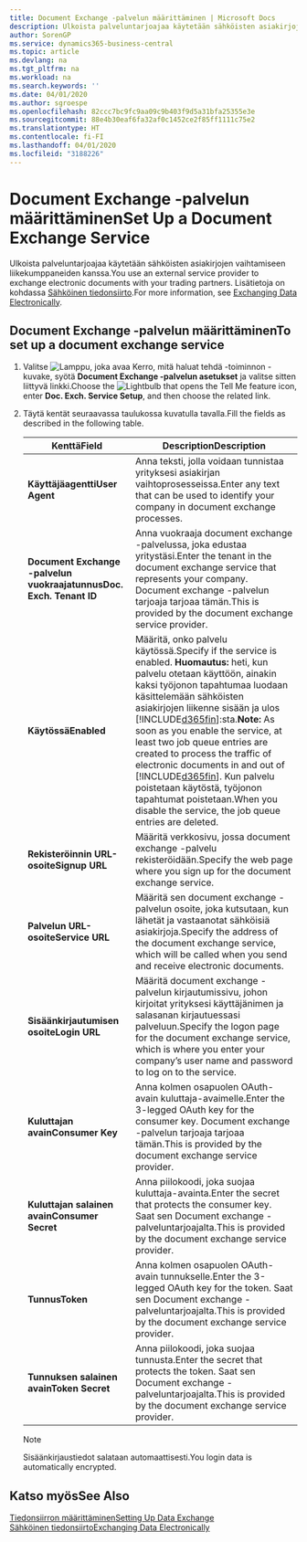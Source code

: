 ```yaml
---
title: Document Exchange -palvelun määrittäminen | Microsoft Docs
description: Ulkoista palveluntarjoajaa käytetään sähköisten asiakirjojen vaihtamiseen liikekumppaneiden kanssa.
author: SorenGP
ms.service: dynamics365-business-central
ms.topic: article
ms.devlang: na
ms.tgt_pltfrm: na
ms.workload: na
ms.search.keywords: ''
ms.date: 04/01/2020
ms.author: sgroespe
ms.openlocfilehash: 82ccc7bc9fc9aa09c9b403f9d5a31bfa25355e3e
ms.sourcegitcommit: 88e4b30eaf6fa32af0c1452ce2f85ff1111c75e2
ms.translationtype: HT
ms.contentlocale: fi-FI
ms.lasthandoff: 04/01/2020
ms.locfileid: "3188226"
---
```

# <a name="set-up-a-document-exchange-service"></a><span data-ttu-id="f104d-103">Document Exchange -palvelun määrittäminen</span><span class="sxs-lookup"><span data-stu-id="f104d-103">Set Up a Document Exchange Service</span></span>
<span data-ttu-id="f104d-104">Ulkoista palveluntarjoajaa käytetään sähköisten asiakirjojen vaihtamiseen liikekumppaneiden kanssa.</span><span class="sxs-lookup"><span data-stu-id="f104d-104">You use an external service provider to exchange electronic documents with your trading partners.</span></span> <span data-ttu-id="f104d-105">Lisätietoja on kohdassa [Sähköinen tiedonsiirto](across-data-exchange.md).</span><span class="sxs-lookup"><span data-stu-id="f104d-105">For more information, see [Exchanging Data Electronically](across-data-exchange.md).</span></span>  

## <a name="to-set-up-a-document-exchange-service"></a><span data-ttu-id="f104d-106">Document Exchange -palvelun määrittäminen</span><span class="sxs-lookup"><span data-stu-id="f104d-106">To set up a document exchange service</span></span>  
1. <span data-ttu-id="f104d-107">Valitse ![Lamppu, joka avaa Kerro, mitä haluat tehdä -toiminnon](media/ui-search/search_small.png "Kerro, mitä haluat tehdä") -kuvake, syötä **Document Exchange -palvelun asetukset** ja valitse sitten liittyvä linkki.</span><span class="sxs-lookup"><span data-stu-id="f104d-107">Choose the ![Lightbulb that opens the Tell Me feature](media/ui-search/search_small.png "Tell me what you want to do") icon, enter **Doc. Exch. Service Setup**, and then choose the related link.</span></span>  
2. <span data-ttu-id="f104d-108">Täytä kentät seuraavassa taulukossa kuvatulla tavalla.</span><span class="sxs-lookup"><span data-stu-id="f104d-108">Fill the fields as described in the following table.</span></span>  

    |<span data-ttu-id="f104d-109">Kenttä</span><span class="sxs-lookup"><span data-stu-id="f104d-109">Field</span></span>|<span data-ttu-id="f104d-110">Description</span><span class="sxs-lookup"><span data-stu-id="f104d-110">Description</span></span>|  
    |---------------------------------|---------------------------------------|  
    |<span data-ttu-id="f104d-111">**Käyttäjäagentti**</span><span class="sxs-lookup"><span data-stu-id="f104d-111">**User Agent**</span></span>|<span data-ttu-id="f104d-112">Anna teksti, jolla voidaan tunnistaa yrityksesi asiakirjan vaihtoprosesseissa.</span><span class="sxs-lookup"><span data-stu-id="f104d-112">Enter any text that can be used to identify your company in document exchange processes.</span></span>|  
    |<span data-ttu-id="f104d-113">**Document Exchange -palvelun vuokraajatunnus**</span><span class="sxs-lookup"><span data-stu-id="f104d-113">**Doc. Exch. Tenant ID**</span></span>|<span data-ttu-id="f104d-114">Anna vuokraaja document exchange -palvelussa, joka edustaa yritystäsi.</span><span class="sxs-lookup"><span data-stu-id="f104d-114">Enter the tenant in the document exchange service that represents your company.</span></span> <span data-ttu-id="f104d-115">Document exchange -palvelun tarjoaja tarjoaa tämän.</span><span class="sxs-lookup"><span data-stu-id="f104d-115">This is provided by the document exchange service provider.</span></span>|  
    |<span data-ttu-id="f104d-116">**Käytössä**</span><span class="sxs-lookup"><span data-stu-id="f104d-116">**Enabled**</span></span>|<span data-ttu-id="f104d-117">Määritä, onko palvelu käytössä.</span><span class="sxs-lookup"><span data-stu-id="f104d-117">Specify if the service is enabled.</span></span> <span data-ttu-id="f104d-118">**Huomautus:** heti, kun palvelu otetaan käyttöön, ainakin kaksi työjonon tapahtumaa luodaan käsittelemään sähköisten asiakirjojen liikenne sisään ja ulos [!INCLUDE[d365fin](includes/d365fin_md.md)]:sta.</span><span class="sxs-lookup"><span data-stu-id="f104d-118">**Note:**  As soon as you enable the service, at least two job queue entries are created to process the traffic of electronic documents in and out of [!INCLUDE[d365fin](includes/d365fin_md.md)].</span></span> <span data-ttu-id="f104d-119">Kun palvelu poistetaan käytöstä, työjonon tapahtumat poistetaan.</span><span class="sxs-lookup"><span data-stu-id="f104d-119">When you disable the service, the job queue entries are deleted.</span></span>|  
    |<span data-ttu-id="f104d-120">**Rekisteröinnin URL-osoite**</span><span class="sxs-lookup"><span data-stu-id="f104d-120">**Signup URL**</span></span>|<span data-ttu-id="f104d-121">Määritä verkkosivu, jossa document exchange -palvelu rekisteröidään.</span><span class="sxs-lookup"><span data-stu-id="f104d-121">Specify the web page where you sign up for the document exchange service.</span></span>|  
    |<span data-ttu-id="f104d-122">**Palvelun URL-osoite**</span><span class="sxs-lookup"><span data-stu-id="f104d-122">**Service URL**</span></span>|<span data-ttu-id="f104d-123">Määritä sen document exchange -palvelun osoite, joka kutsutaan, kun lähetät ja vastaanotat sähköisiä asiakirjoja.</span><span class="sxs-lookup"><span data-stu-id="f104d-123">Specify the address of the document exchange service, which will be called when you send and receive electronic documents.</span></span>|  
    |<span data-ttu-id="f104d-124">**Sisäänkirjautumisen osoite**</span><span class="sxs-lookup"><span data-stu-id="f104d-124">**Login URL**</span></span>|<span data-ttu-id="f104d-125">Määritä document exchange -palvelun kirjautumissivu, johon kirjoitat yrityksesi käyttäjänimen ja salasanan kirjautuessasi palveluun.</span><span class="sxs-lookup"><span data-stu-id="f104d-125">Specify the logon page for the document exchange service, which is where you enter your company’s user name and password to log on to the service.</span></span>|  
    |<span data-ttu-id="f104d-126">**Kuluttajan avain**</span><span class="sxs-lookup"><span data-stu-id="f104d-126">**Consumer Key**</span></span>|<span data-ttu-id="f104d-127">Anna kolmen osapuolen OAuth-avain kuluttaja-avaimelle.</span><span class="sxs-lookup"><span data-stu-id="f104d-127">Enter the 3-legged OAuth key for the consumer key.</span></span> <span data-ttu-id="f104d-128">Document exchange -palvelun tarjoaja tarjoaa tämän.</span><span class="sxs-lookup"><span data-stu-id="f104d-128">This is provided by the document exchange service provider.</span></span>|  
    |<span data-ttu-id="f104d-129">**Kuluttajan salainen avain**</span><span class="sxs-lookup"><span data-stu-id="f104d-129">**Consumer Secret**</span></span>|<span data-ttu-id="f104d-130">Anna piilokoodi, joka suojaa kuluttaja-avainta.</span><span class="sxs-lookup"><span data-stu-id="f104d-130">Enter the secret that protects the consumer key.</span></span> <span data-ttu-id="f104d-131">Saat sen Document exchange -palveluntarjoajalta.</span><span class="sxs-lookup"><span data-stu-id="f104d-131">This is provided by the document exchange service provider.</span></span>|  
    |<span data-ttu-id="f104d-132">**Tunnus**</span><span class="sxs-lookup"><span data-stu-id="f104d-132">**Token**</span></span>|<span data-ttu-id="f104d-133">Anna kolmen osapuolen OAuth-avain tunnukselle.</span><span class="sxs-lookup"><span data-stu-id="f104d-133">Enter the 3-legged OAuth key for the token.</span></span> <span data-ttu-id="f104d-134">Saat sen Document exchange -palveluntarjoajalta.</span><span class="sxs-lookup"><span data-stu-id="f104d-134">This is provided by the document exchange service provider.</span></span>|  
    |<span data-ttu-id="f104d-135">**Tunnuksen salainen avain**</span><span class="sxs-lookup"><span data-stu-id="f104d-135">**Token Secret**</span></span>|<span data-ttu-id="f104d-136">Anna piilokoodi, joka suojaa tunnusta.</span><span class="sxs-lookup"><span data-stu-id="f104d-136">Enter the secret that protects the token.</span></span> <span data-ttu-id="f104d-137">Saat sen Document exchange -palveluntarjoajalta.</span><span class="sxs-lookup"><span data-stu-id="f104d-137">This is provided by the document exchange service provider.</span></span>|  

    > [!NOTE]  
    > <span data-ttu-id="f104d-138">Sisäänkirjaustiedot salataan automaattisesti.</span><span class="sxs-lookup"><span data-stu-id="f104d-138">You login data is automatically encrypted.</span></span>

## <a name="see-also"></a><span data-ttu-id="f104d-139">Katso myös</span><span class="sxs-lookup"><span data-stu-id="f104d-139">See Also</span></span>  
[<span data-ttu-id="f104d-140">Tiedonsiirron määrittäminen</span><span class="sxs-lookup"><span data-stu-id="f104d-140">Setting Up Data Exchange</span></span>](across-set-up-data-exchange.md)  
[<span data-ttu-id="f104d-141">Sähköinen tiedonsiirto</span><span class="sxs-lookup"><span data-stu-id="f104d-141">Exchanging Data Electronically</span></span>](across-data-exchange.md)
